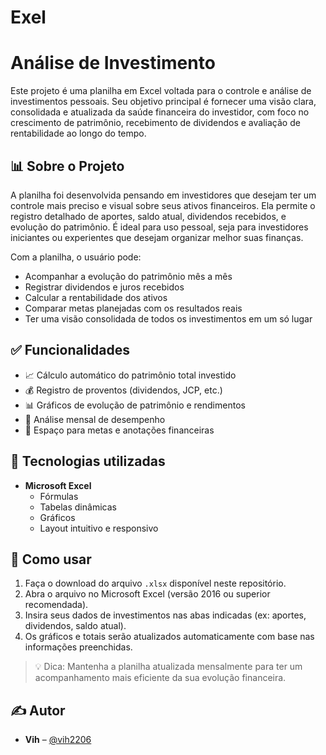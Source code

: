 # Exel
# Análise de Investimento

Este projeto é uma planilha em Excel voltada para o controle e análise de investimentos pessoais. Seu objetivo principal é fornecer uma visão clara, consolidada e atualizada da saúde financeira do investidor, com foco no crescimento de patrimônio, recebimento de dividendos e avaliação de rentabilidade ao longo do tempo.

## 📊 Sobre o Projeto

A planilha foi desenvolvida pensando em investidores que desejam ter um controle mais preciso e visual sobre seus ativos financeiros. Ela permite o registro detalhado de aportes, saldo atual, dividendos recebidos, e evolução do patrimônio. É ideal para uso pessoal, seja para investidores iniciantes ou experientes que desejam organizar melhor suas finanças.

Com a planilha, o usuário pode:

- Acompanhar a evolução do patrimônio mês a mês
- Registrar dividendos e juros recebidos
- Calcular a rentabilidade dos ativos
- Comparar metas planejadas com os resultados reais
- Ter uma visão consolidada de todos os investimentos em um só lugar

## ✅ Funcionalidades

- 📈 Cálculo automático do patrimônio total investido
- 💰 Registro de proventos (dividendos, JCP, etc.)
- 📊 Gráficos de evolução de patrimônio e rendimentos
- 📅 Análise mensal de desempenho
- 🧾 Espaço para metas e anotações financeiras

## 🔧 Tecnologias utilizadas

- **Microsoft Excel**
  - Fórmulas
  - Tabelas dinâmicas
  - Gráficos
  - Layout intuitivo e responsivo

## 🚀 Como usar

1. Faça o download do arquivo `.xlsx` disponível neste repositório.
2. Abra o arquivo no Microsoft Excel (versão 2016 ou superior recomendada).
3. Insira seus dados de investimentos nas abas indicadas (ex: aportes, dividendos, saldo atual).
4. Os gráficos e totais serão atualizados automaticamente com base nas informações preenchidas.

> 💡 Dica: Mantenha a planilha atualizada mensalmente para ter um acompanhamento mais eficiente da sua evolução financeira.

## ✍️ Autor

- **Vih** – [@vih2206](https://github.com/vih2206)
